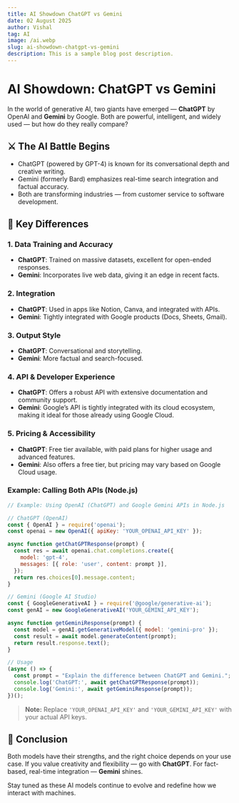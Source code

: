 ```yaml
---
title: AI Showdown ChatGPT vs Gemini
date: 02 August 2025
author: Vishal
tag: AI
image: /ai.webp
slug: ai-showdown-chatgpt-vs-gemini
description: This is a sample blog post description.
---
```


# AI Showdown: ChatGPT vs Gemini

In the world of generative AI, two giants have emerged — **ChatGPT** by OpenAI and **Gemini** by Google. Both are powerful, intelligent, and widely used — but how do they really compare?



## ⚔️ The AI Battle Begins

- ChatGPT (powered by GPT-4) is known for its conversational depth and creative writing.
- Gemini (formerly Bard) emphasizes real-time search integration and factual accuracy.
- Both are transforming industries — from customer service to software development.



## 🧠 Key Differences

### 1. Data Training and Accuracy

- **ChatGPT**: Trained on massive datasets, excellent for open-ended responses.
- **Gemini**: Incorporates live web data, giving it an edge in recent facts.

### 2. Integration

- **ChatGPT**: Used in apps like Notion, Canva, and integrated with APIs.
- **Gemini**: Tightly integrated with Google products (Docs, Sheets, Gmail).

### 3. Output Style

- **ChatGPT**: Conversational and storytelling.
- **Gemini**: More factual and search-focused.

### 4. API & Developer Experience

- **ChatGPT**: Offers a robust API with extensive documentation and community support.
- **Gemini**: Google’s API is tightly integrated with its cloud ecosystem, making it ideal for those already using Google Cloud.

### 5. Pricing & Accessibility

- **ChatGPT**: Free tier available, with paid plans for higher usage and advanced features.
- **Gemini**: Also offers a free tier, but pricing may vary based on Google Cloud usage.


### Example: Calling Both APIs (Node.js)

```js showLineNumbers {1-6}
// Example: Using OpenAI (ChatGPT) and Google Gemini APIs in Node.js

// ChatGPT (OpenAI)
const { OpenAI } = require('openai');
const openai = new OpenAI({ apiKey: 'YOUR_OPENAI_API_KEY' });

async function getChatGPTResponse(prompt) {
  const res = await openai.chat.completions.create({
    model: 'gpt-4',
    messages: [{ role: 'user', content: prompt }],
  });
  return res.choices[0].message.content;
}

// Gemini (Google AI Studio)
const { GoogleGenerativeAI } = require('@google/generative-ai');
const genAI = new GoogleGenerativeAI('YOUR_GEMINI_API_KEY');

async function getGeminiResponse(prompt) {
  const model = genAI.getGenerativeModel({ model: 'gemini-pro' });
  const result = await model.generateContent(prompt);
  return result.response.text();
}

// Usage
(async () => {
  const prompt = "Explain the difference between ChatGPT and Gemini.";
  console.log('ChatGPT:', await getChatGPTResponse(prompt));
  console.log('Gemini:', await getGeminiResponse(prompt));
})();
```

> **Note:** Replace `'YOUR_OPENAI_API_KEY'` and `'YOUR_GEMINI_API_KEY'` with your actual API keys.

## 🏁 Conclusion

Both models have their strengths, and the right choice depends on your use case. If you value creativity and flexibility — go with **ChatGPT**. For fact-based, real-time integration — **Gemini** shines.

Stay tuned as these AI models continue to evolve and redefine how we interact with machines.
